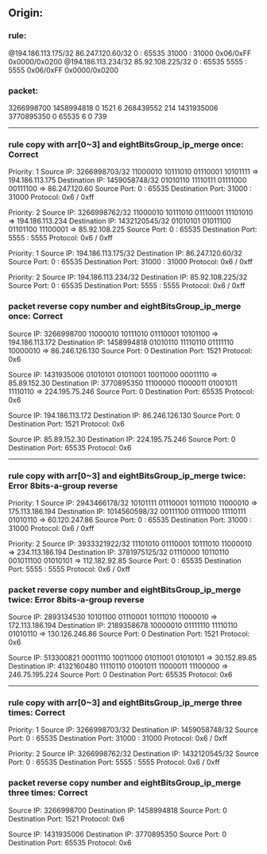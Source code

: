 ## Origin:

### rule:
@194.186.113.175/32	86.247.120.60/32	0 : 65535	31000 : 31000	0x06/0xFF	0x0000/0x0200
@194.186.113.234/32	85.92.108.225/32	0 : 65535	5555 : 5555	0x06/0xFF	0x0000/0x0200

### packet:
3266998700	1458994818	0	1521	6	268439552	214
1431935006	3770895350	0	65535	6	0	739

---

### rule copy with arr[0~3] and eightBitsGroup_ip_merge once: Correct
Priority: 1
Source IP: 3266998703/32    11000010 10111010 01110001 10101111 => 194.186.113.175
Destination IP: 1459058748/32    01010110 11110111 01111000 00111100 => 86.247.120.60
Source Port: 0 : 65535
Destination Port: 31000 : 31000
Protocol: 0x6 / 0xff

Priority: 2
Source IP: 3266998762/32    11000010 10111010 01110001 11101010 => 194.186.113.234
Destination IP: 1432120545/32    01010101 01011100 01101100 11100001 => 85.92.108.225
Source Port: 0 : 65535
Destination Port: 5555 : 5555
Protocol: 0x6 / 0xff


Priority: 1
Source IP: 194.186.113.175/32
Destination IP: 86.247.120.60/32
Source Port: 0 : 65535
Destination Port: 31000 : 31000
Protocol: 0x6 / 0xff

Priority: 2
Source IP: 194.186.113.234/32
Destination IP: 85.92.108.225/32
Source Port: 0 : 65535
Destination Port: 5555 : 5555
Protocol: 0x6 / 0xff


### packet reverse copy number and eightBitsGroup_ip_merge once: Correct
Source IP: 3266998700        11000010 10111010 01110001 10101100 => 194.186.113.172
Destination IP: 1458994818        01010110 11110110 01111110 10000010 => 86.246.126.130
Source Port: 0
Destination Port: 1521
Protocol: 0x6

Source IP: 1431935006        01010101 01011001 10011000 00011110 => 85.89.152.30
Destination IP: 3770895350        11100000 11000011 01001011 11110110 => 224.195.75.246
Source Port: 0
Destination Port: 65535
Protocol: 0x6


Source IP: 194.186.113.172
Destination IP: 86.246.126.130
Source Port: 0
Destination Port: 1521
Protocol: 0x6

Source IP: 85.89.152.30
Destination IP: 224.195.75.246
Source Port: 0
Destination Port: 65535
Protocol: 0x6

---

### rule copy with arr[0~3] and eightBitsGroup_ip_merge twice: Error 8bits-a-group reverse
Priority: 1
Source IP: 2943466178/32    10101111 01110001 10111010 11000010 => 175.113.186.194
Destination IP: 1014560598/32    00111100 01111000 11110111 01010110 => 60.120.247.86
Source Port: 0 : 65535
Destination Port: 31000 : 31000
Protocol: 0x6 / 0xff

Priority: 2
Source IP: 3933321922/32    11101010 01110001 10111010 11000010 => 234.113.186.194
Destination IP: 3781975125/32    01110000 10110110 001011100 01010101 => 112.182.92.85
Source Port: 0 : 65535
Destination Port: 5555 : 5555
Protocol: 0x6 / 0xff


### packet reverse copy number and eightBitsGroup_ip_merge twice: Error 8bits-a-group reverse
Source IP: 2893134530        10101100 01110001 10111010 11000010 => 172.113.186.194
Destination IP: 2189358678        10000010 01111110 11110110 01010110 => 130.126.246.86
Source Port: 0
Destination Port: 1521
Protocol: 0x6

Source IP: 513300821        00011110 10011000 01011001 01010101 => 30.152.89.85
Destination IP: 4132160480        11110110 01001011 11000011 11100000 => 246.75.195.224
Source Port: 0
Destination Port: 65535
Protocol: 0x6

---

### rule copy with arr[0~3] and eightBitsGroup_ip_merge three times: Correct
Priority: 1
Source IP: 3266998703/32
Destination IP: 1459058748/32
Source Port: 0 : 65535
Destination Port: 31000 : 31000
Protocol: 0x6 / 0xff

Priority: 2
Source IP: 3266998762/32
Destination IP: 1432120545/32
Source Port: 0 : 65535
Destination Port: 5555 : 5555
Protocol: 0x6 / 0xff


### packet reverse copy number and eightBitsGroup_ip_merge three times: Correct
Source IP: 3266998700
Destination IP: 1458994818
Source Port: 0
Destination Port: 1521
Protocol: 0x6

Source IP: 1431935006
Destination IP: 3770895350
Source Port: 0
Destination Port: 65535
Protocol: 0x6
